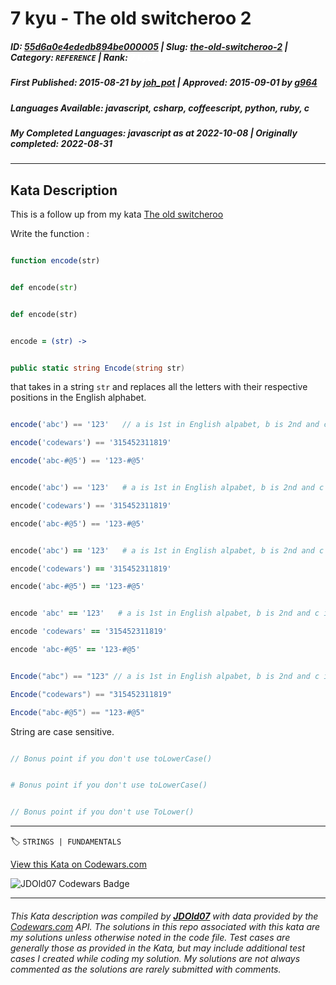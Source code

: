 # 7 kyu - The old switcheroo 2

##### **ID**: [55d6a0e4ededb894be000005](https://www.codewars.com/kata/55d6a0e4ededb894be000005) | **Slug**: [the-old-switcheroo-2](https://www.codewars.com/kata/55d6a0e4ededb894be000005) | **Category**: `REFERENCE` | **Rank**: <span style="color:white">7 kyu</span>

##### **First Published**: 2015-08-21 ***by*** [joh_pot](https://www.codewars.com/users/joh_pot) | **Approved**: 2015-09-01 ***by*** [g964](https://www.codewars.com/users/g964)

##### **Languages Available**: javascript, csharp, coffeescript, python, ruby, c

##### **My Completed Languages**: javascript ***as at*** 2022-10-08 | **Originally completed**: 2022-08-31

---

## Kata Description


This is a follow up from my kata <a href='http://www.codewars.com/kata/55d410c492e6ed767000004f'>The old switcheroo</a>







Write the function :

```javascript

function encode(str)

```

```python

def encode(str)

```

```ruby

def encode(str)

```

```coffeescript

encode = (str) ->

```

```csharp

public static string Encode(string str)

```

that takes in a string ```str``` and replaces all the letters with their respective positions in the English alphabet.<br/>



```javascript

encode('abc') == '123'   // a is 1st in English alpabet, b is 2nd and c is 3rd

encode('codewars') == '315452311819'

encode('abc-#@5') == '123-#@5'

```

```python

encode('abc') == '123'   # a is 1st in English alpabet, b is 2nd and c is 3rd

encode('codewars') == '315452311819'

encode('abc-#@5') == '123-#@5'

```

```ruby

encode('abc') == '123'   # a is 1st in English alpabet, b is 2nd and c is 3rd

encode('codewars') == '315452311819'

encode('abc-#@5') == '123-#@5'

```

```coffeescript

encode 'abc' == '123'   # a is 1st in English alpabet, b is 2nd and c is 3rd

encode 'codewars' == '315452311819'

encode 'abc-#@5' == '123-#@5'

```

```csharp

Encode("abc") == "123" // a is 1st in English alpabet, b is 2nd and c is 3rd

Encode("codewars") == "315452311819"

Encode("abc-#@5") == "123-#@5"

```

String are case sensitive.

```javascript

// Bonus point if you don't use toLowerCase()

```

```coffeescript

# Bonus point if you don't use toLowerCase()

```

```csharp

// Bonus point if you don't use ToLower()

```





---


🏷 `STRINGS | FUNDAMENTALS`


[View this Kata on Codewars.com](https://www.codewars.com/kata/55d6a0e4ededb894be000005)

![](https://www.codewars.com/users/jdold07/badges/large "JDOld07 Codewars Badge")

---

###### *This Kata description was compiled by [**JDOld07**](https://tpstech.dev) with data provided by the [Codewars.com](https://www.codewars.com) API.  The solutions in this repo associated with this kata are my solutions unless otherwise noted in the code file.  Test cases are generally those as provided in the Kata, but may include additional test cases I created while coding my solution.  My solutions are not always commented as the solutions are rarely submitted with comments.*
